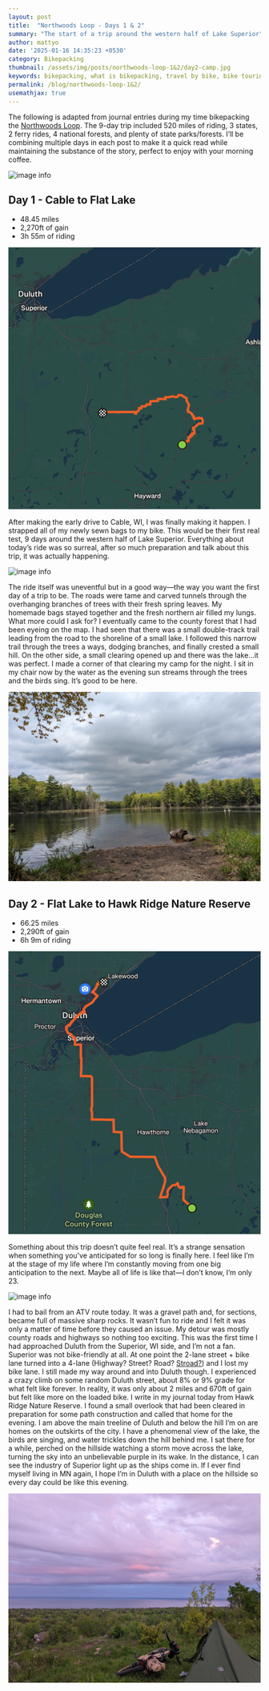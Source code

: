 ```yaml
---
layout: post
title:  "Northwoods Loop - Days 1 & 2"
summary: "The start of a trip around the western half of Lake Superior"
author: mattyo
date: '2025-01-16 14:35:23 +0530'
category: Bikepacking
thumbnail: /assets/img/posts/northwoods-loop-1&2/day2-camp.jpg
keywords: bikepacking, what is bikepacking, travel by bike, bike touring, Northwoods, Northwoods Loop, lake superior bikepacking
permalink: /blog/northwoods-loop-1&2/
usemathjax: true
---
```


The following is adapted from journal entries during my time bikepacking the [Northwoods Loop](https://bikepackingroots.org/project/the-northwoods-route/).
The 9-day trip included 520 miles of riding, 3 states, 2 ferry rides, 4 national forests, and plenty of state parks/forests.
I’ll be combining multiple days in each post to make it a quick read while maintaining the substance of the story, perfect to enjoy with your morning coffee. 

 ![image info](/assets/img/posts/northwoods-loop-1&2/day1-car.jpg)

## Day 1 - Cable to Flat Lake
- 48.45 miles
- 2,270ft of gain
- 3h 55m of riding

 ![image info](/assets/img/posts/northwoods-loop-1&2/day1-map.png)

After making the early drive to Cable, WI, I was finally making it happen. I strapped all of my newly sewn bags to my bike.
This would be their first real test, 9 days around the western half of Lake Superior. Everything about today’s ride was so surreal, after so much preparation and talk about this trip, it was actually happening. 

 ![image info](/assets/img/posts/northwoods-loop-1&2/day1-trees.jpg)

The ride itself was uneventful but in a good way—the way you want the first day of a trip to be. The roads were tame and carved tunnels through the overhanging branches of trees with their fresh spring leaves. 
My homemade bags stayed together and the fresh northern air filled my lungs. What more could I ask for? I eventually came to the county forest that I had been eyeing on the map. 
I had seen that there was a small double-track trail leading from the road to the shoreline of a small lake. I followed this narrow trail through the trees a ways, dodging branches, and finally crested a small hill. 
On the other side, a small clearing opened up and there was the lake…it was perfect. I made a corner of that clearing my camp for the night. I sit in my chair now by the water as the evening sun streams through the trees and the birds sing. 
It’s good to be here.

 ![image info](/assets/img/posts/northwoods-loop-1&2/day1-lake.jpg)

## Day 2 - Flat Lake to Hawk Ridge Nature Reserve
- 66.25 miles
- 2,290ft of gain
- 6h 9m of riding

 ![image info](/assets/img/posts/northwoods-loop-1&2/day2-map.png)

Something about this trip doesn’t quite feel real. It’s a strange sensation when something you’ve anticipated for so long is finally here. I feel like I’m at the stage of my life where I’m constantly moving from one big anticipation to the next. 
Maybe all of life is like that—I don’t know, I’m only 23. 

 ![image info](/assets/img/posts/northwoods-loop-1&2/day2-lake.jpg)

I had to bail from an ATV route today. It was a gravel path and, for sections, became full of massive sharp rocks. It wasn’t fun to ride and I felt it was only a matter of time before they caused an issue. 
My detour was mostly county roads and highways so nothing too exciting. This was the first time I had approached Duluth from the Superior, WI side, and I’m not a fan. Superior was not bike-friendly at all. 
At one point the 2-lane street + bike lane turned into a 4-lane (Highway? Street? Road? [Stroad?](https://en.wikipedia.org/wiki/Stroad)) and I lost my bike lane. I still made my way around and into Duluth though. 
I experienced a crazy climb on some random Duluth street, about 8% or 9% grade for what felt like forever. In reality, it was only about 2 miles and 670ft of gain but felt like more on the loaded bike.
I write in my journal today from Hawk Ridge Nature Reserve. I found a small overlook that had been cleared in preparation for some path construction and called that home for the evening. 
I am above the main treeline of Duluth and below the hill I’m on are homes on the outskirts of the city. I have a phenomenal view of the lake, the birds are singing, and water trickles down the hill behind me. 
I sat there for a while, perched on the hillside watching a storm move across the lake, turning the sky into an unbelievable purple in its wake. In the distance, I can see the industry of Superior light up as the ships come in. 
If I ever find myself living in MN again, I hope I’m in Duluth with a place on the hillside so every day could be like this evening.

 ![image info](/assets/img/posts/northwoods-loop-1&2/day2-camp.jpg)
